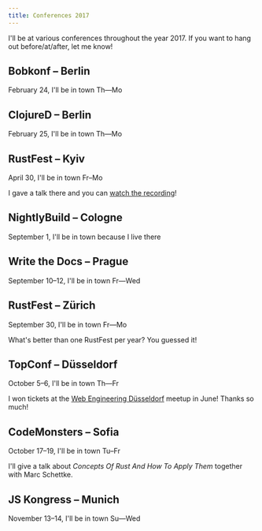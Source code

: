 ```yaml
---
title: Conferences 2017
---
```


I'll be at various conferences throughout the year 2017. If you want to hang out before/at/after, let me know!

## Bobkonf – Berlin

February 24, I'll be in town Th—Mo

## ClojureD – Berlin

February 25, I'll be in town Th—Mo

## RustFest – Kyiv

April 30, I'll be in town Fr–Mo

I gave a talk there and you can [watch the recording][rustfest-talk]!

[rustfest-talk]: https://www.youtube.com/watch?v=0zOg8_B71gE

## NightlyBuild – Cologne

September 1, I'll be in town because I live there

## Write the Docs – Prague

September 10–12, I'll be in town Fr—Wed

## RustFest – Zürich

September 30, I'll be in town Fr—Mo

What's better than one RustFest per year? You guessed it!

## TopConf – Düsseldorf

October 5–6, I'll be in town Th—Fr

I won tickets at the [Web Engineering Düsseldorf] meetup in June! Thanks so much!

[Web Engineering Düsseldorf]: https://www.meetup.com/Web-Engineering-Duesseldorf/

## CodeMonsters – Sofia

October 17–19, I'll be in town Tu–Fr

I'll give a talk about _Concepts Of Rust And How To Apply Them_ together with Marc Schettke.

## JS Kongress – Munich

November 13–14, I'll be in town Su—Wed

